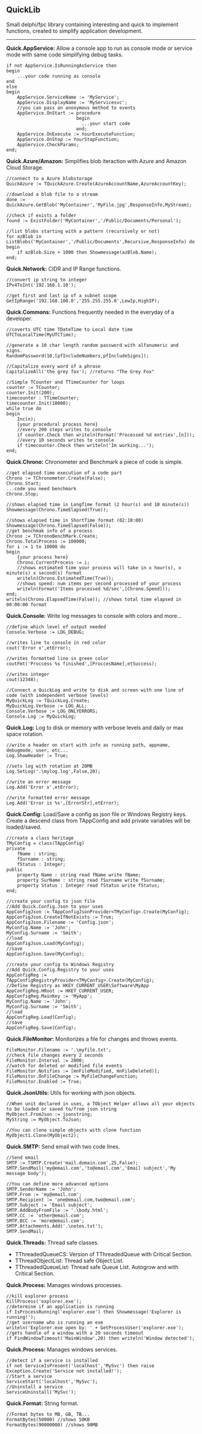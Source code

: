 ﻿


**QuickLib**
--------



Small delphi/fpc library containing interesting and quick to implement functions, created to simplify application development.

----------
**Quick.AppService:** Allow a console app to run as console mode or service mode with same code simplifying debug tasks.

```delphi
if not AppService.IsRunningAsService then
begin
    ...your code running as console
end
else
begin
    AppService.ServiceName := 'MyService';
    AppService.DisplayName := 'MyServicesvc';
    //you can pass an anonymous method to events
    AppService.OnStart := procedure
                          begin
                            ...your start code
	                      end;
    AppService.OnExecute := YourExecuteFunction;
    AppService.OnStop := YourStopFunction;
    AppService.CheckParams;
end;
```

**Quick.Azure/Amazon:** Simplifies blob iteraction with Azure and Amazon Cloud Storage.

```delphi
//connect to a Azure blobstorage
QuickAzure := TQuickAzure.Create(AzureAccountName,AzureAccountKey);

//download a blob file to a stream
done := QuickAzure.GetBlob('MyContainer','MyFile.jpg',ResponseInfo,MyStream);
    
//check if exists a folder
found := ExistFolder('MyContainer','/Public/Documents/Personal');
    
//list blobs starting with a pattern (recursively or not)
for azBlob in ListBlobs('MyContainer','/Public/Documents',Recursive,ResponseInfo) do
begin
    if azBlob.Size > 1000 then Showmessage(azBlob.Name);
end;
```


**Quick.Network:** CIDR and IP Range functions.

```delphi
//convert ip string to integer
IPv4ToInt('192.168.1.10');

//get first and last ip of a subnet scope
GetIpRange('192.168.100.0','255.255.255.0',LowIp,HighIP);
```

**Quick.Commons:** Functions frequently needed in the everyday of a developer.

```delphi
//coverts UTC time TDateTime to Local date time
UTCToLocalTime(MyUTCTime);
    
//generate a 10 char length random password with alfanumeric and signs.
RandomPassword(10,[pfIncludeNumbers,pfIncludeSigns]);

//Capitalize every word of a phrase
CapitalizeAll('the grey fox'); //returns "The Grey Fox"

//Simple TCounter and TTimeCounter for loops
counter := TCounter;
counter.Init(200);
timecounter : TTimeCounter;
timecounter.Init(10000);
while true do
begin
    Inc(n);
    {your procedural process here}
    //every 200 steps writes to console
    if counter.Check then writeln(Format('Processed %d entries',[n]));
    //every 10 seconds writes to console
    if timecounter.Check then writeln('Im working...'); 
end;
```

**Quick.Chrono:** Chronometer and Benchmark a piece of code is simple.

```delphi
//get elapsed time execution of a code part
Chrono := TChronometer.Create(False);
Chrono.Start;
...code you need benchmark
Chrono.Stop;

//shows elapsed time in LongTime format (2 hour(s) and 10 minute(s))
Showmessage(Chrono.TimeElapsed(True));

//shows elapsed time in ShortTime format (02:10:00)
Showmessage(Chrono.TimeElapsed(False));
//get benchmak info of a process
Chrono := TChronoBenchMark.Create;
Chrono.TotalProcess := 100000;
for i := 1 to 10000 do
begin
    {your process here}
    Chrono.CurrentProcess := i;
    //shows estimated time your process will take in x hour(s), x minute(s) x second(s) format
    writeln(Chrono.EstimatedTime(True));
    //shows speed: num items per second processed of your process
    writeln(Format('Items processed %d/sec',[Chrono.Speed]));
end;
writeln(Chrono.ElapsedTime(False)); //shows total time elapsed in 00:00:00 format
```

**Quick.Console:** Write log messages to console with colors and more...

```delphi
//define which level of output needed
Console.Verbose := LOG_DEBUG;

//writes line to console in red color
cout('Error x',etError); 

//writes formatted line in green color
coutFmt('Proccess %s finished',[ProccesName],etSuccess);

//writes integer
cout(12348);

//Connect a QuickLog and write to disk and screen with one line of code (with independent verbose levels)
MyQuickLog := TQuickLog.Create;
MyQuickLog.Verbose := LOG_ALL;
Console.Verbose := LOG_ONLYERRORS;
Console.Log := MyQuickLog;
```

**Quick.Log:** Log to disk or memory with verbose levels and daily or max space rotation.

```delphi
//write a header on start with info as running path, appname, debugmode, user, etc...
Log.ShowHeader := True;

//sets log with rotation at 20MB
Log.SetLog('.\mylog.log',False,20);

//write an error message
Log.Add('Error x',etError);

//write formatted error message
Log.Add('Error is %s',[ErrorStr],etError);
```

**Quick.Config:** Load/Save a config as json file or Windows Registry keys. Create a descend class from TAppConfig and add private variables will be loaded/saved.

```delphi
//create a class heritage
TMyConfig = class(TAppConfig)
private
    fName : string;
    fSurname : string;
    fStatus : Integer;
public
    property Name : string read fName write fName;
    property SurName : string read fSurname write fSurname;
    property Status : Integer read fStatus write fStatus;
end;
  
//create your config to json file
//Add Quick.Config.Json to your uses
AppConfigJson := TAppConfigJsonProvider<TMyConfig>.Create(MyConfig);
AppConfigJson.CreateIfNotExists := True;
AppConfigJson.Filename := 'Config.json';
MyConfig.Name := 'John';
MyConfig.Surname := 'Smith';
//load
AppConfigJson.Load(MyConfig);
//save
AppConfigJson.Save(MyConfig);
  
//create your config to Windows Registry
//Add Quick.Config.Registry to your uses
AppConfigReg := TAppConfigRegistryProvider<TMyConfig>.Create(MyConfig);
//Define Registry as HKEY_CURRENT_USER\Software\MyApp
AppConfigReg.HRoot := HKEY_CURRENT_USER; 
AppConfigReg.MainKey := 'MyApp';
MyConfig.Name := 'John';
MyConfig.Surname := 'Smith';
//load
AppConfigReg.Load(Config);
//save
AppConfigReg.Save(Config);
```

**Quick.FileMonitor:** Monitorizes a file for changes and throws events.

```delphi
FileMonitor.Filename := '.\myfile.txt';
//check file changes every 2 seconds
FileMonitor.Interval := 2000;
//watch for deleted or modified file events
FileMonitor.Notifies := [mnFileModified, mnFileDeleted)];
FileMonitor.OnFileChange := MyFileChangeFunction;
FileMonitor.Enabled := True;
```
	
**Quick.JsonUtils:** Utils for working with json objects.

```delphi
//When unit declared in uses, a TObject Helper allows all your objects to be loaded or saved to/from json string
MyObject.FromJson := jsonstring;
MyString := MyObject.ToJson;

//You can clone simple objects with clone function
MyObject1.Clone(MyObject2);
```

**Quick.SMTP:** Send email with two code lines.

```delphi
//Send email
SMTP := TSMTP.Create('mail.domain.com',25,False);
SMTP.SendMail('my@email.com','to@email.com','Email subject','My message body');

//You can define more advanced options
SMTP.SenderName := 'John';
SMTP.From := 'my@email.com';
SMTP.Recipient := 'one@email.com,two@email.com';
SMTP.Subject := 'Email subject';
SMTP.AddBodyFromFile := '.\body.html';
SMTP.CC := 'other@email.com';
SMTP.BCC := 'more@email.com';
SMTP.Attachments.Add('.\notes.txt');
SMTP.SendMail;
```

**Quick.Threads:** Thread safe classes.
- TThreadedQueueCS: Version of TThreadedQueue with Critical Section.
- TThreadObjectList: Thread safe Object List.
- TThreadedQueueList: Thread safe Queue List. Autogrow and with Critical Section.

**Quick.Process:** Manages windows processes.
```delphi
//kill explorer process
KillProcess('explorer.exe');
//determine if an application is running
if IsProcessRunning('explorer.exe') then Showmessage('Explorer is running!');
//get username who is running an exe
writeln('Explorer.exe open by: ' + GetProcessUser('explorer.exe');
//gets handle of a window with a 20 seconds timeout
if FindWindowTimeout('MainWindow',20) then writeln('Window detected');
```

**Quick.Process:** Manages windows services.
```delphi
//detect if a service is installed
if not ServiceIsPresent('localhost','MySvc') then raise Exception.Create('Service not installed!');
//Start a service
ServiceStart('localhost','MySvc');
//Uninstall a service
ServiceUninstall('MySvc');
```

**Quick.Format:** String format.

```delphi
//Format bytes to MB, GB, TB...
FormatBytes(50000) //shows 50KB
FormatBytes(90000000) //shows 90MB
```
	

